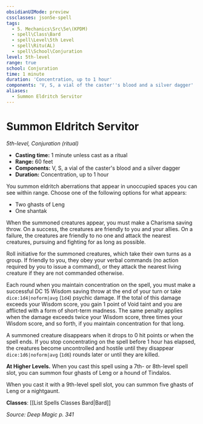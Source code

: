 ```yaml
---
obsidianUIMode: preview
cssclasses: json5e-spell
tags:
  - 5. Mechanics\Src\5e\(KPDM)
  - spell\Class\Bard
  - spell\Level\5th Level
  - spell\Ritu(AL)
  - spell\School\Conjuration
level: 5th-level
range: true
school: Conjuration
time: 1 minute
duration: 'Concentration, up to 1 hour'
components: 'V, S, a vial of the caster''s blood and a silver dagger'
aliases:
  - Summon Eldritch Servitor
---
```

# Summon Eldritch Servitor
*5th-level, Conjuration (ritual)*  

- **Casting time:** 1 minute unless cast as a ritual
- **Range:** 60 feet
- **Components:** V, S, a vial of the caster's blood and a silver dagger
- **Duration:** Concentration, up to 1 hour

You summon eldritch aberrations that appear in unoccupied spaces you can see within range. Choose one of the following options for what appears:

- Two ghasts of Leng  
- One shantak  

When the summoned creatures appear, you must make a Charisma saving throw. On a success, the creatures are friendly to you and your allies. On a failure, the creatures are friendly to no one and attack the nearest creatures, pursuing and fighting for as long as possible.

Roll initiative for the summoned creatures, which take their own turns as a group. If friendly to you, they obey your verbal commands (no action required by you to issue a command), or they attack the nearest living creature if they are not commanded otherwise.

Each round when you maintain concentration on the spell, you must make a successful DC 15 Wisdom saving throw at the end of your turn or take `dice:1d4|noform|avg` (`1d4`) psychic damage. If the total of this damage exceeds your Wisdom score, you gain 1 point of Void taint and you are afflicted with a form of short-term madness. The same penalty applies when the damage exceeds twice your Wisdom score, three times your Wisdom score, and so forth, if you maintain concentration for that long.

A summoned creature disappears when it drops to 0 hit points or when the spell ends. If you stop concentrating on the spell before 1 hour has elapsed, the creatures become uncontrolled and hostile until they disappear `dice:1d6|noform|avg` (`1d6`) rounds later or until they are killed.

**At Higher Levels.** When you cast this spell using a 7th- or 8th-level spell slot, you can summon four ghasts of Leng or a hound of Tindalos.

When you cast it with a 9th-level spell slot, you can summon five ghasts of Leng or a nightgaunt.

**Classes**: [[List Spells Classes Bard\|Bard]]

*Source: Deep Magic p. 341*
